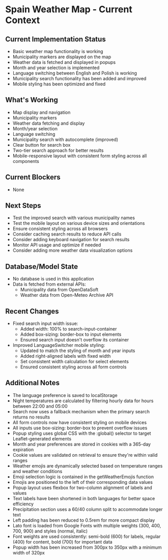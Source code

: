 # Spain Weather Map - Current Context

## Current Implementation Status
- Basic weather map functionality is working
- Municipality markers are displayed on the map
- Weather data is fetched and displayed in popups
- Month and year selection is implemented
- Language switching between English and Polish is working
- Municipality search functionality has been added and improved
- Mobile styling has been optimized and fixed

## What's Working
- Map display and navigation
- Municipality markers
- Weather data fetching and display
- Month/year selection
- Language switching
- Municipality search with autocomplete (improved)
- Clear button for search box
- Two-tier search approach for better results
- Mobile-responsive layout with consistent form styling across all components

## Current Blockers
- None

## Next Steps
- Test the improved search with various municipality names
- Test the mobile layout on various device sizes and orientations
- Ensure consistent styling across all browsers
- Consider caching search results to reduce API calls
- Consider adding keyboard navigation for search results
- Monitor API usage and optimize if needed
- Consider adding more weather data visualization options

## Database/Model State
- No database is used in this application
- Data is fetched from external APIs:
  - Municipality data from OpenDataSoft
  - Weather data from Open-Meteo Archive API

## Recent Changes
- Fixed search input width issue:
  - Added width: 100% to search-input-container
  - Added box-sizing: border-box to input elements
  - Ensured search input doesn't overflow its container
- Improved LanguageSwitcher mobile styling:
  - Updated to match the styling of month and year inputs
  - Added right-aligned labels with fixed width
  - Set consistent width calculation for select elements
  - Ensured consistent styling across all form controls

## Additional Notes
- The language preference is saved to localStorage
- Night temperatures are calculated by filtering hourly data for hours between 22:00 and 05:00
- Search now uses a fallback mechanism when the primary search returns no results
- All form controls now have consistent styling on mobile devices
- All inputs use box-sizing: border-box to prevent overflow issues
- Popup styling uses global CSS with the :global() selector to target Leaflet-generated elements
- Month and year preferences are stored in cookies with a 365-day expiration
- Cookie values are validated on retrieval to ensure they're within valid ranges
- Weather emojis are dynamically selected based on temperature ranges and weather conditions
- Emoji selection logic is contained in the getWeatherEmojis function
- Emojis are positioned to the left of their corresponding data values
- Popup layout uses flexbox for two-column alignment of labels and values
- Text labels have been shortened in both languages for better space efficiency
- Precipitation section uses a 60/40 column split to accommodate longer text
- Left padding has been reduced to 0.5rem for more compact display
- Lato font is loaded from Google Fonts with multiple weights (300, 400, 700, 900) and styles (normal, italic)
- Font weights are used consistently: semi-bold (600) for labels, regular (400) for content, bold (700) for important data
- Popup width has been increased from 300px to 350px with a minimum width of 320px 